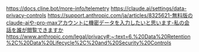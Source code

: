 https://docs.cline.bot/more-info/telemetry
https://claude.ai/settings/data-privacy-controls
https://support.anthropic.com/ja/articles/8325621-無料版のclaude-aiや-pro-maxアカウントに機密データを入力したいと思います-私の会話を誰が閲覧できますか
https://www.anthropic.com/legal/privacy#:~:text=6.%20Data%20Retention%2C%20Data%20Lifecycle%2C%20and%20Security%20Controls
